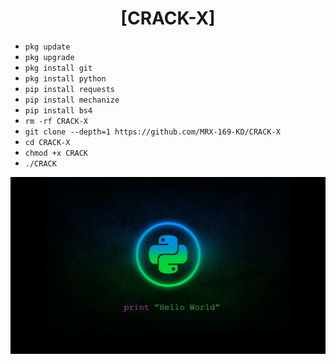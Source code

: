 <h1 align="center"> [CRACK-X]</h1>

- `pkg update`
- `pkg upgrade`
- `pkg install git`
- `pkg install python`
- `pip install requests`
- `pip install mechanize`
- `pip install bs4`
- `rm -rf CRACK-X`
- `git clone --depth=1 https://github.com/MRX-169-KD/CRACK-X`
- `cd CRACK-X`
- `chmod +x CRACK`
- `./CRACK`

![template_s](https://github.com/MRX-169-KD/DATA/blob/main/BANNER/wallpaperbetter_(1).jpg)
